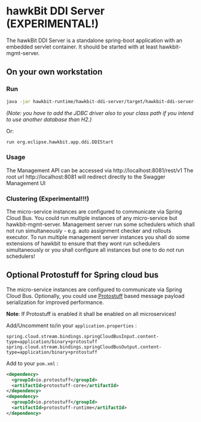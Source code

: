# hawkBit DDI Server (EXPERIMENTAL!)

The hawkBit DDI Server is a standalone spring-boot application with an embedded servlet container. It should be started
with at least hawkbit-mgmt-server.

## On your own workstation

### Run

```bash
java -jar hawkbit-runtime/hawkbit-ddi-server/target/hawkbit-ddi-server-*-SNAPSHOT.jar
```

_(Note: you have to add the JDBC driver also to your class path if you intend to use another database than H2.)_

Or:

```bash
run org.eclipse.hawkbit.app.ddi.DDIStart
```

### Usage

The Management API can be accessed via http://localhost:8081/rest/v1
The root url http://localhost:8081 will redirect directly to the Swagger Management UI

### Clustering (Experimental!!!)

The micro-service instances are configured to communicate via Spring Cloud Bus. You could run multiple instances of any
micro-service but hawkbit-mgmt-server. Management server run some schedulers which shall not run simultaneously - e.g.
auto assignment checker and rollouts executor. To run multiple management server instances you shall do some extensions
of hawkbit to ensure that they wont run schedulers simultaneously or you shall configure all instances but one to do not
run schedulers!

## Optional Protostuff for Spring cloud bus

The micro-service instances are configured to communicate via Spring Cloud Bus. Optionally, you could
use [Protostuff](https://github.com/protostuff/protostuff) based message payload serialization for improved performance.

**Note**: If Protostuff is enabled it shall be enabled on all microservices!

Add/Uncomment to/in your `application.properties` :

```properties
spring.cloud.stream.bindings.springCloudBusInput.content-type=application/binary+protostuff
spring.cloud.stream.bindings.springCloudBusOutput.content-type=application/binary+protostuff
```

Add to your `pom.xml` :

```xml
<dependency>
  <groupId>io.protostuff</groupId>
  <artifactId>protostuff-core</artifactId>
</dependency>
<dependency>
  <groupId>io.protostuff</groupId>
  <artifactId>protostuff-runtime</artifactId>
</dependency>
```